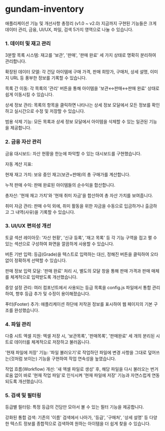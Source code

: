 # gundam-inventory

애플리케이션 기능 및 개선사항 총정리 (v1.0 ~ v2.0)
지금까지 구현된 기능들은 크게 데이터 관리, 금융, UI/UX, 파일, 검색 5가지 영역으로 나눌 수 있습니다.

### 1. 데이터 및 재고 관리
3분할 목록 시스템: 재고를 '보관', '판매', '판매 완료' 세 가지 상태로 명확히 분리하여 관리합니다.

확장된 데이터 모델: 각 건담 아이템에 구매 가격, 판매 희망가, 구매처, 상세 설명, 이미지 URL 등 풍부한 정보를 기록할 수 있습니다.

목록 간 이동: 각 목록의 '관리' 버튼을 통해 아이템을 '보관↔판매↔판매 완료' 상태로 쉽게 이동시킬 수 있습니다.

상세 정보 관리: 목록의 항목을 클릭하면 나타나는 상세 정보 모달에서 모든 정보를 확인하고 실시간으로 수정 및 저장할 수 있습니다.

범용 삭제 기능: 모든 목록과 상세 정보 모달에서 아이템을 삭제할 수 있는 일관된 기능을 제공합니다.

### 2. 금융 자산 관리
금융 대시보드: 자산 현황을 한눈에 파악할 수 있는 대시보드를 구현했습니다.

자동 계산 지표:

현재 재고 가치: 보유 중인 재고(보관+판매)의 총 구매가를 계산합니다.

누적 판매 수익: 판매 완료된 아이템들의 순수익을 합산합니다.

총자산: '현재 재고 가치'와 '현재 취미 자금'을 합산하여 총 자산 가치를 보여줍니다.

취미 자금 관리: 판매 수익 외에, 취미 활동을 위한 자금을 수동으로 입금하거나 출금하고 그 내역(사유)을 기록할 수 있습니다.

### 3. UI/UX 편의성 개선
토글 섹션 레이아웃: '자산 현황', '신규 등록', '재고 목록' 등 각 기능 구역을 접고 펼 수 있는 섹션으로 구성하여 화면을 깔끔하게 사용할 수 있습니다.

버튼 기반 입력: 등급(Grade)을 텍스트로 입력하는 대신, 정해진 버튼을 클릭하여 오타 없이 정확하게 선택할 수 있습니다.

판매 정보 입력 모달: '판매 완료' 처리 시, 별도의 모달 창을 통해 판매 가격과 판매 매체를 체계적으로 입력받도록 개선했습니다.

중앙 설정 관리: 여러 컴포넌트에서 사용되는 등급 목록을 config.js 파일에서 통합 관리하여, 향후 등급 추가 및 수정이 용이해졌습니다.

푸터(Footer) 추가: 애플리케이션 하단에 저작권 정보를 표시하여 웹 페이지의 기본 구조를 완성했습니다.

### 4. 파일 관리
다중 시트 엑셀 지원: 엑셀 저장 시, '보관목록', '판매목록', '판매완료' 세 개의 분리된 시트로 데이터를 체계적으로 저장하고 불러옵니다.

'현재 파일에 저장' 기능: '파일 불러오기'로 작업하던 파일에 변경 사항을 그대로 덮어쓰는(것처럼 보이는) 기능을 구현하여 작업 연속성을 높였습니다.

작업 흐름(Workflow) 개선: '새 엑셀 파일로 생성' 후, 해당 파일을 다시 불러오는 번거로움 없이 바로 '현재 작업 파일'로 인식시켜 '현재 파일에 저장' 기능과 자연스럽게 연동되도록 개선했습니다.

### 5. 검색 및 필터링
등급별 필터링: 특정 등급의 건담만 모아서 볼 수 있는 필터 기능을 제공합니다.

강화된 통합 검색: 기존의 '이름' 검색에서 나아가, '등급', '구매처', '상세 설명' 등 다양한 텍스트 정보를 종합적으로 검색하여 원하는 아이템을 더 쉽게 찾을 수 있습니다.
